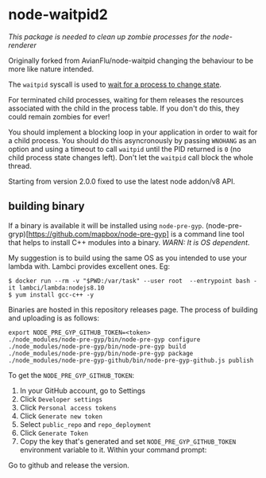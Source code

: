 # node-waitpid2

*This package is needed to clean up zombie processes for the node-renderer*

Originally forked from AvianFlu/node-waitpid changing the behaviour to be more like nature intended.

The `waitpid` syscall is used to [wait for a process to change state](https://linux.die.net/man/2/waitpid).

For terminated child processes, waiting for them releases the resources associated with the child in the process table. If you don't do this, they could remain zombies for ever!

You should implement a blocking loop in your application in order to wait for a child process. You should do this asyncronously by passing `WNOHANG` as an option and using a timeout to call `waitpid` until the PID returned is `0` (no child process state changes left). Don't let the `waitpid` call block the whole thread.

Starting from version 2.0.0 fixed to use the latest node addon/v8 API.

## building binary

If a binary is available it will be installed using `node-pre-gyp`. (node-pre-gryp)[https://github.com/mapbox/node-pre-gyp] is a command line tool that helps to install C++ modules into a binary. *WARN: It is OS dependent*.

My suggestion is to build using the same OS as you intended to use your lambda with. Lambci provides excellent ones. Eg:
```
$ docker run --rm -v "$PWD:/var/task" --user root  --entrypoint bash -it lambci/lambda:nodejs8.10
$ yum install gcc-c++ -y
```

Binaries are hosted in this repository releases page. The process of building and uploading is as follows:

```
export NODE_PRE_GYP_GITHUB_TOKEN=<token>
./node_modules/node-pre-gyp/bin/node-pre-gyp configure
./node_modules/node-pre-gyp/bin/node-pre-gyp build
./node_modules/node-pre-gyp/bin/node-pre-gyp package
./node_modules/node-pre-gyp-github/bin/node-pre-gyp-github.js publish
```

To get the `NODE_PRE_GYP_GITHUB_TOKEN`:

1. In your GitHub account, go to Settings
1. Click `Developer settings`
1. Click `Personal access tokens`
1. Click `Generate new token`
1. Select `public_repo` and `repo_deployment`
1. Click `Generate Token`
1. Copy the key that's generated and set `NODE_PRE_GYP_GITHUB_TOKEN` environment variable to it. Within your command prompt:

Go to github and release the version.
